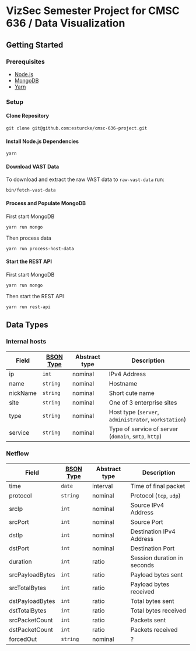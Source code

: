 # VizSec Semester Project for CMSC 636 / Data Visualization

## Getting Started

### Prerequisites

  - [Node.js](https://nodejs.org/en/)
  - [MongoDB](https://www.mongodb.com/)
  - [Yarn](https://yarnpkg.com/)

### Setup

#### Clone Repository

```
git clone git@github.com:esturcke/cmsc-636-project.git
```

#### Install Node.js Dependencies

```
yarn
```

#### Download VAST Data

To download and extract the raw VAST data to `raw-vast-data` run:

```
bin/fetch-vast-data
```

#### Process and Populate MongoDB

First start MongoDB

```
yarn run mongo
```

Then process data

```
yarn run process-host-data
```

#### Start the REST API

First start MongoDB

```
yarn run mongo
```

Then start the REST API

```
yarn run rest-api
```

## Data Types

### Internal hosts

| Field    | [BSON Type](https://docs.mongodb.com/v3.2/reference/bson-types/) | Abstract type | Description                                          |
| ---      | ---                                                              | ---           | ---                                                  |
| ip       | `int`                                                            | nominal       | IPv4 Address                                         |
| name     | `string`                                                         | nominal       | Hostname                                             |
| nickName | `string`                                                         | nominal       | Short cute name                                      |
| site     | `string`                                                         | nominal       | One of 3 enterprise sites                            |
| type     | `string`                                                         | nominal       | Host type (`server`, `administrator`, `workstation`) |
| service  | `string`                                                         | nominal       | Type of service of server (`domain`, `smtp`, `http`) |

### Netflow

| Field           | [BSON Type](https://docs.mongodb.com/v3.2/reference/bson-types/) | Abstract type | Description                 |
| ---             | ---                                                              | ---           | ---                         |
| time            | `date`                                                           | interval      | Time of final packet        |
| protocol        | `string`                                                         | nominal       | Protocol (`tcp`, `udp`)     |
| srcIp           | `int`                                                            | nominal       | Source IPv4 Address         |
| srcPort         | `int`                                                            | nominal       | Source Port                 |
| dstIp           | `int`                                                            | nominal       | Destination IPv4 Address    |
| dstPort         | `int`                                                            | nominal       | Destination Port            |
| duration        | `int`                                                            | ratio         | Session duration in seconds |
| srcPayloadBytes | `int`                                                            | ratio         | Payload bytes sent          |
| srcTotalBytes   | `int`                                                            | ratio         | Payload bytes received      |
| dstPayloadBytes | `int`                                                            | ratio         | Total bytes sent            |
| dstTotalBytes   | `int`                                                            | ratio         | Total bytes received        |
| srcPacketCount  | `int`                                                            | ratio         | Packets sent                |
| dstPacketCount  | `int`                                                            | ratio         | Packets received            |
| forcedOut       | `string`                                                         | nominal       | ?                           |
